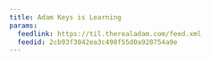 ```yaml
---
title: Adam Keys is Learning
params:
  feedlink: https://til.therealadam.com/feed.xml
  feedid: 2cb93f3042ea3c498f55d0a928754a9e
---
```

